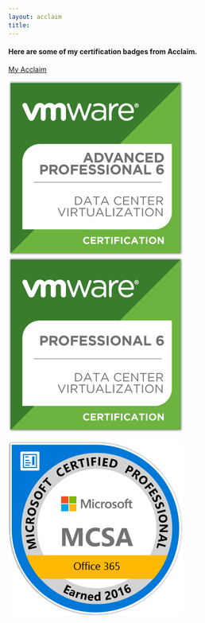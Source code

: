 ```yaml
---
layout: acclaim
title:
---
```

#### Here are some of my certification badges from Acclaim.

[My Acclaim](https://www.youracclaim.com/user/davidstamen)


![](/images/vmware-certified-advanced-professional-6-data-center-virtualization-deployment.png)
![](/images/vmware-certified-professional-6-data-center-virtualization.png)

![](/images/mcsa-office-365.png)
